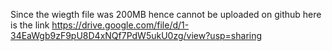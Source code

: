 Since the wiegth file was 200MB hence cannot be uploaded on github
here is the link https://drive.google.com/file/d/1-34EaWgb9zF9pU8D4xNQf7PdW5ukU0zg/view?usp=sharing
